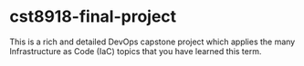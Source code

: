 # cst8918-final-project
This is a rich and detailed DevOps capstone project which applies the many Infrastructure as Code (IaC) topics that you have learned this term.
